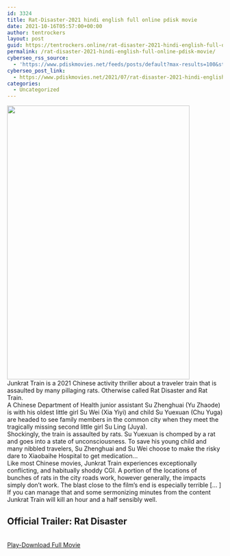 ```yaml
---
id: 3324
title: Rat-Disaster-2021 hindi english full online pdisk movie
date: 2021-10-16T05:57:00+00:00
author: tentrockers
layout: post
guid: https://tentrockers.online/rat-disaster-2021-hindi-english-full-online-pdisk-movie/
permalink: /rat-disaster-2021-hindi-english-full-online-pdisk-movie/
cyberseo_rss_source:
  - 'https://www.pdiskmovies.net/feeds/posts/default?max-results=100&start-index=1101'
cyberseo_post_link:
  - https://www.pdiskmovies.net/2021/07/rat-disaster-2021-hindi-english-full.html
categories:
  - Uncategorized
---
```

<div class="separator">
  <a href="https://1.bp.blogspot.com/-QmryHVuIYwg/YQE7YpRAadI/AAAAAAAAZ04/MsyOAVa2meYMwxpO4WlBz4YgugCAuF5FACLcBGAsYHQ/s1372/Rat-Disaster-2021%2Bhindi%2Benglish%2Bfull%2Bonline%2Bpdisk%2Bmovie.png"><img loading="lazy" border="0" data-original-height="1372" data-original-width="914" height="640" src="https://1.bp.blogspot.com/-QmryHVuIYwg/YQE7YpRAadI/AAAAAAAAZ04/MsyOAVa2meYMwxpO4WlBz4YgugCAuF5FACLcBGAsYHQ/w426-h640/Rat-Disaster-2021%2Bhindi%2Benglish%2Bfull%2Bonline%2Bpdisk%2Bmovie.png" width="426" /></a>
</div>



<div>
  <div>
    <span>Junkrat Train is a 2021 Chinese activity thriller about a traveler train that is assaulted by many pillaging rats. Otherwise called Rat Disaster and Rat Train.&nbsp;</span>
  </div>
  
  <div>
    <span>A Chinese Department of Health junior assistant Su Zhenghuai (Yu Zhaode) is with his oldest little girl Su Wei (Xia Yiyi) and child Su Yuexuan (Chu Yuga) are headed to see family members in the common city when they meet the tragically missing second little girl Su Ling (Juya).&nbsp;</span>
  </div>
  
  <div>
    <span>Shockingly, the train is assaulted by rats. Su Yuexuan is chomped by a rat and goes into a state of unconsciousness. To save his young child and many nibbled travelers, Su Zhenghuai and Su Wei choose to make the risky dare to Xiaobaihe Hospital to get medication…&nbsp;</span>
  </div>
  
  <div>
    <span>Like most Chinese movies, Junkrat Train experiences exceptionally conflicting, and habitually shoddy CGI. A portion of the locations of bunches of rats in the city roads work, however generally, the impacts simply don&#8217;t work. The blast close to the film&#8217;s end is especially terrible [… ] If you can manage that and some sermonizing minutes from the content Junkrat Train will kill an hour and a half sensibly well</span>.
  </div>
</div>

## Official Trailer: Rat Disaster&nbsp;

  
<a href="https://www.pdisk.net/share-video?videoid=nv2hfp002n0i" onclick="window.open('https://www.pdisk.net/share-video?videoid=nv2hfp002n0i'); return false;" target="popup" rel="noopener"><br /> Play-Download Full Movie<br /> </a>